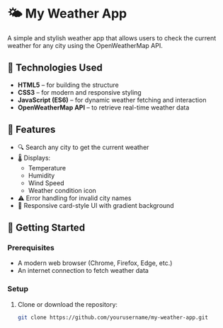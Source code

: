 # 🌤 My Weather App

A simple and stylish weather app that allows users to check the current weather for any city using the OpenWeatherMap API.

## 🧰 Technologies Used

- **HTML5** – for building the structure
- **CSS3** – for modern and responsive styling
- **JavaScript (ES6)** – for dynamic weather fetching and interaction
- **OpenWeatherMap API** – to retrieve real-time weather data

## 📸 Features

- 🔍 Search any city to get the current weather
- 🌡 Displays:
  - Temperature
  - Humidity
  - Wind Speed
  - Weather condition icon
- ⚠ Error handling for invalid city names
- 🎨 Responsive card-style UI with gradient background

## 🚀 Getting Started

### Prerequisites

- A modern web browser (Chrome, Firefox, Edge, etc.)
- An internet connection to fetch weather data

### Setup

1. Clone or download the repository:
   ```bash
   git clone https://github.com/yourusername/my-weather-app.git
